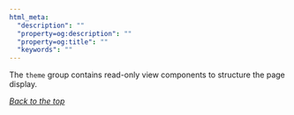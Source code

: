 ```yaml
---
html_meta:
  "description": ""
  "property=og:description": ""
  "property=og:title": ""
  "keywords": ""
---
```


[comment]: # (Theme)
[comment]: # (header-1 already done by styleguidist)

The `theme` group contains read-only view components to structure the page display. 

_[Back to the top](#introduction)_

